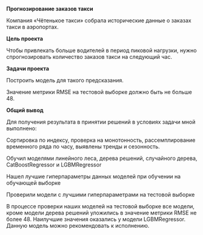 <b>Прогнозирование заказов такси</b>

Компания «Чётенькое такси» собрала исторические данные о заказах такси в аэропортах.

<b>Цель проекта</b>

Чтобы привлекать больше водителей в период пиковой нагрузки, нужно спрогнозировать количество заказов такси на следующий час.

<b>Задачи проекта</b>

Построить модель для такого предсказания.

Значение метрики RMSE на тестовой выборке должно быть не больше 48.

<b>Общий вывод</b>

Для получения результата в принятии решений в условиях задачи мной выполнено:

Сортировка по индексу, проверка на монотонность, рассемплирование временного ряда по часу, выявлены тренды и сезонность.

Обучил моделями линейного леса, дерева решений, случайного дерева, CatBoostRegressor и LGBMRegressor

Нашел лучшие гиперпараметры данных моделей при обучении на обучающей выборке

Проверили модели с лучшими гиперпараметрами на тестовой выборке

В процессе проверки наших моделей на тестовой выборке все модели, кроме модели дерева решений уложились в значение метрики RMSE не более 48. Наилучшие значения оказались у модели LGBMRegressor. Данную модель можно рекомендовать к исполнению.

